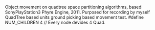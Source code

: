 Object movement on quadtree space partitioning algorithms, based SonyPlayStation3 Phyre Engine, 2011.
Purposed for recording by myself
QuadTree based units ground picking based movement test. 
#define NUM_CHILDREN		4 // Every node devides 4 Quad.
